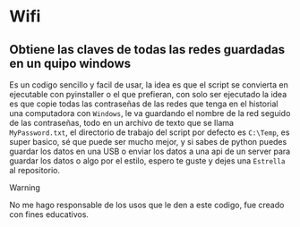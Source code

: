 # Wifi
## Obtiene las claves de todas las redes guardadas en un quipo windows
Es un codigo sencillo y facil de usar, la idea es que el script se convierta en ejecutable con pyinstaller o el que prefieran, con solo ser ejecutado la idea
es que copie todas las contraseñas de las redes que tenga en el historial una computadora con `Windows`, le va guardando el nombre de la red seguido de las contraseñas, todo en un 
archivo de texto que se llama `MyPassword.txt`, el directorio de trabajo del script por defecto es `C:\Temp`, es super basico, sé que puede ser mucho mejor, y si sabes de python puedes guardar los datos en una USB o enviar los datos a una api de un server para guardar los datos o algo por el estilo, espero te guste y dejes una `Estrella` al repositorio.
> [!WARNING]
> No me hago responsable de los usos que le den a este codigo, fue creado con fines educativos.